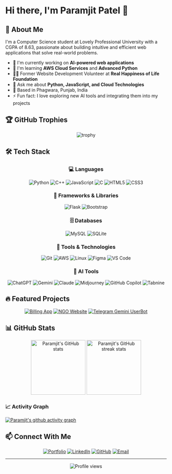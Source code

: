# Hi there, I'm Paramjit Patel 👋



## 💫 About Me

I'm a Computer Science student at Lovely Professional University with a CGPA of 8.63, passionate about building intuitive and efficient web applications that solve real-world problems.

- 🔭 I'm currently working on **AI-powered web applications**
- 🌱 I'm learning **AWS Cloud Services** and **Advanced Python**
- 👨‍💻 Former Website Development Volunteer at **Real Happiness of Life Foundation**
- 💬 Ask me about **Python, JavaScript, and Cloud Technologies**
- 📍 Based in Phagwara, Punjab, India
- ⚡ Fun fact: I love exploring new AI tools and integrating them into my projects

## 🏆 GitHub Trophies
<div align="center">
  
![trophy](https://github-profile-trophy.vercel.app/?username=prammbhs&theme=onedark&rank=SECRET,SSS,SS,S,AAA,AA,A&margin-w=15)

</div>

## 🛠️ Tech Stack

<div align="center">
  
### 💻 Languages
![Python](https://img.shields.io/badge/Python-3776AB?style=for-the-badge&logo=python&logoColor=white)
![C++](https://img.shields.io/badge/C++-00599C?style=for-the-badge&logo=cplusplus&logoColor=white)
![JavaScript](https://img.shields.io/badge/JavaScript-F7DF1E?style=for-the-badge&logo=javascript&logoColor=black)
![C](https://img.shields.io/badge/C-00599C?style=for-the-badge&logo=c&logoColor=white)
![HTML5](https://img.shields.io/badge/HTML5-E34F26?style=for-the-badge&logo=html5&logoColor=white)
![CSS3](https://img.shields.io/badge/CSS3-1572B6?style=for-the-badge&logo=css3&logoColor=white)

### 🧩 Frameworks & Libraries
![Flask](https://img.shields.io/badge/Flask-000000?style=for-the-badge&logo=flask&logoColor=white)
![Bootstrap](https://img.shields.io/badge/Bootstrap-7952B3?style=for-the-badge&logo=bootstrap&logoColor=white)

### 🗄️ Databases
![MySQL](https://img.shields.io/badge/MySQL-4479A1?style=for-the-badge&logo=mysql&logoColor=white)
![SQLite](https://img.shields.io/badge/SQLite-003B57?style=for-the-badge&logo=sqlite&logoColor=white)

### 🔧 Tools & Technologies
![Git](https://img.shields.io/badge/Git-F05032?style=for-the-badge&logo=git&logoColor=white)
![AWS](https://img.shields.io/badge/AWS-232F3E?style=for-the-badge&logo=amazon-aws&logoColor=white)
![Linux](https://img.shields.io/badge/Linux-FCC624?style=for-the-badge&logo=linux&logoColor=black)
![Figma](https://img.shields.io/badge/Figma-F24E1E?style=for-the-badge&logo=figma&logoColor=white)
![VS Code](https://img.shields.io/badge/VS_Code-007ACC?style=for-the-badge&logo=visual-studio-code&logoColor=white)

### 🤖 AI Tools
![ChatGPT](https://img.shields.io/badge/ChatGPT-412991?style=for-the-badge&logo=openai&logoColor=white)
![Gemini](https://img.shields.io/badge/Gemini-4285F4?style=for-the-badge&logo=google&logoColor=white)
![Claude](https://img.shields.io/badge/Claude-5A67D8?style=for-the-badge&logo=anthropic&logoColor=white)
![Midjourney](https://img.shields.io/badge/Midjourney-000000?style=for-the-badge&logo=midjourney&logoColor=white)
![GitHub Copilot](https://img.shields.io/badge/GitHub_Copilot-000000?style=for-the-badge&logo=github&logoColor=white)
![Tabnine](https://img.shields.io/badge/Tabnine-5D4AEC?style=for-the-badge&logo=tabnine&logoColor=white)

</div>

## 🔥 Featured Projects

<div align="center">

[![Billing App](https://github-readme-stats.vercel.app/api/pin/?username=prammbhs&repo=bill-app-webbased&theme=tokyonight)](https://github.com/prammbhs/bill-app-webbased)
[![NGO Website](https://github-readme-stats.vercel.app/api/pin/?username=prammbhs&repo=modifyrhlf&theme=tokyonight)](https://github.com/prammbhs/modifyrhlf)
[![Telegram Gemini UserBot](https://github-readme-stats.vercel.app/api/pin/?username=prammbhs&repo=telegram-gemini-userbot&theme=tokyonight)](https://github.com/prammbhs/telegram-gemini-userbot)

</div>

## 📊 GitHub Stats

<div align="center">
  <img src="https://github-readme-stats.vercel.app/api?username=prammbhs&show_icons=true&theme=tokyonight" alt="Paramjit's GitHub stats" height="170" />
  <img src="https://github-readme-streak-stats.herokuapp.com/?user=prammbhs&theme=tokyonight" alt="Paramjit's GitHub streak stats" height="170" />
</div>

### 📈 Activity Graph
[![Paramjit's github activity graph](https://github-readme-activity-graph.vercel.app/graph?username=prammbhs&theme=tokyo-night)](https://github.com/ashutosh00710/github-readme-activity-graph)

## 📫 Connect With Me

<div align="center">
  
[![Portfolio](https://img.shields.io/badge/Portfolio-000000?style=for-the-badge&logo=About.me&logoColor=white)](https://paramjitpatel.me)
[![LinkedIn](https://img.shields.io/badge/LinkedIn-0077B5?style=for-the-badge&logo=linkedin&logoColor=white)](https://www.linkedin.com/in/paramjitpatel)
[![GitHub](https://img.shields.io/badge/GitHub-181717?style=for-the-badge&logo=github&logoColor=white)](https://github.com/prammbhs)
[![Email](https://img.shields.io/badge/Email-D14836?style=for-the-badge&logo=gmail&logoColor=white)](mailto:paramjeetpatelmbhs@gmail.com)

</div>

---

<div align="center">
  <img src="https://komarev.com/ghpvc/?username=prammbhs&color=blueviolet&style=for-the-badge&label=PROFILE+VIEWS" alt="Profile views" />
</div>

